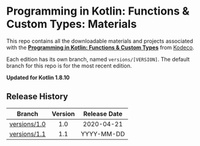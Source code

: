 # Programming in Kotlin: Functions & Custom Types: Materials

This repo contains all the downloadable materials and projects associated with the **[Programming in Kotlin: Functions & Custom Types](https://www.kodeco.com/library)** from [Kodeco](https://www.kodeco.com).

Each edition has its own branch, named `versions/[VERSION]`. The default branch for this repo is for the most recent edition.

**Updated for Kotlin 1.8.10**

## Release History

| Branch                                                                                  | Version | Release Date |
| --------------------------------------------------------------------------------------- |:-------:|:------------:|
| [versions/1.0](https://github.com/kodecocodes/video-pik2-materials/tree/versions/1.0) | 1.0     | 2020-04-21   |
| [versions/1.1](https://github.com/kodecocodes/video-pik2-materials/tree/versions/1.1) | 1.1     | YYYY-MM-DD   |
